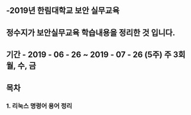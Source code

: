 ## -2019년 한림대학교 보안 실무교육 
## 정수지가 보안실무교육 학습내용을 정리한 것 입니다.
## 기간 - 2019 - 06 - 26 ~ 2019 - 07 - 26 (5주) 주 3회 월, 수, 금
## 목차
### 1. 리눅스 명령어 용어 정리
